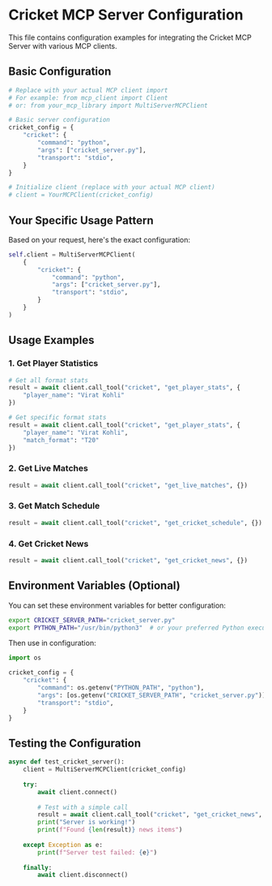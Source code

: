 # Cricket MCP Server Configuration

This file contains configuration examples for integrating the Cricket MCP Server with various MCP clients.

## Basic Configuration

```python
# Replace with your actual MCP client import
# For example: from mcp_client import Client
# or: from your_mcp_library import MultiServerMCPClient

# Basic server configuration
cricket_config = {
    "cricket": {
        "command": "python",
        "args": ["cricket_server.py"],
        "transport": "stdio",
    }
}

# Initialize client (replace with your actual MCP client)
# client = YourMCPClient(cricket_config)
```

## Your Specific Usage Pattern

Based on your request, here's the exact configuration:

```python
self.client = MultiServerMCPClient(
    {
        "cricket": {
            "command": "python",
            "args": ["cricket_server.py"],
            "transport": "stdio",
        }
    }
)
```

## Usage Examples

### 1. Get Player Statistics

```python
# Get all format stats
result = await client.call_tool("cricket", "get_player_stats", {
    "player_name": "Virat Kohli"
})

# Get specific format stats
result = await client.call_tool("cricket", "get_player_stats", {
    "player_name": "Virat Kohli",
    "match_format": "T20"
})
```

### 2. Get Live Matches

```python
result = await client.call_tool("cricket", "get_live_matches", {})
```

### 3. Get Match Schedule

```python
result = await client.call_tool("cricket", "get_cricket_schedule", {})
```

### 4. Get Cricket News

```python
result = await client.call_tool("cricket", "get_cricket_news", {})
```

## Environment Variables (Optional)

You can set these environment variables for better configuration:

```bash
export CRICKET_SERVER_PATH="cricket_server.py"
export PYTHON_PATH="/usr/bin/python3"  # or your preferred Python executable
```

Then use in configuration:

```python
import os

cricket_config = {
    "cricket": {
        "command": os.getenv("PYTHON_PATH", "python"),
        "args": [os.getenv("CRICKET_SERVER_PATH", "cricket_server.py")],
        "transport": "stdio",
    }
}
```

## Testing the Configuration

```python
async def test_cricket_server():
    client = MultiServerMCPClient(cricket_config)
    
    try:
        await client.connect()
        
        # Test with a simple call
        result = await client.call_tool("cricket", "get_cricket_news", {})
        print("Server is working!")
        print(f"Found {len(result)} news items")
        
    except Exception as e:
        print(f"Server test failed: {e}")
    
    finally:
        await client.disconnect()
```
